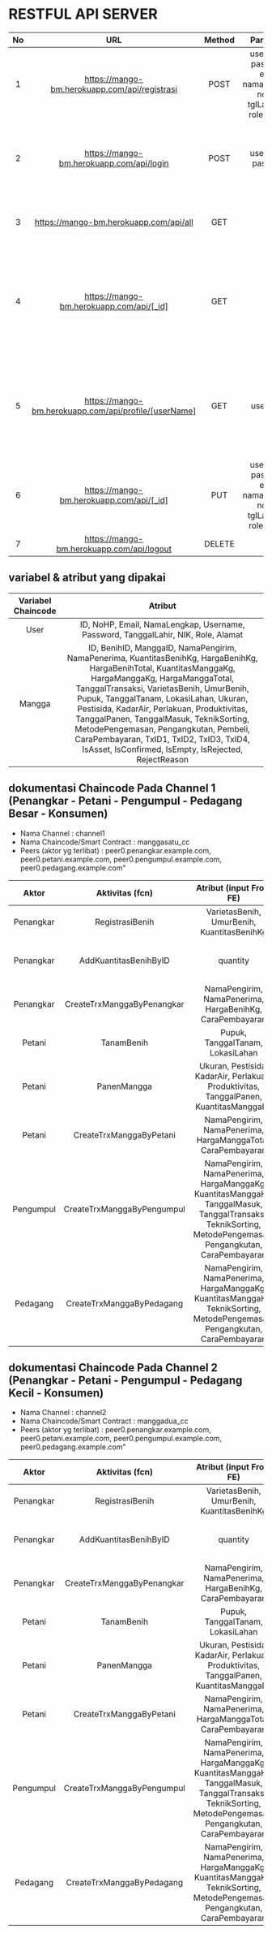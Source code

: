 # RESTFUL API SERVER

**No**|**URL**|**Method**|**Parameter**|**Response**|**Keterangan**
:-----:|:-----:|:-----:|:-----:|:-----:|:-----:
1|https://mango-bm.herokuapp.com/api/registrasi|POST|userName, password, email, namaLengkap, noTelp, tglLahir, nik, role, alamat|message| - 
2|https://mango-bm.herokuapp.com/api/login|POST|userName, password|message, acces_token, refresh_token|ambil access token untuk disimpan pada header page lain
3|https://mango-bm.herokuapp.com/api/all|GET| - |list user (userName, namaLengkap, email, role, alamat)| - 
4|https://mango-bm.herokuapp.com/api/[_id]|GET| _id |_id, userName, password, email, namaLengkap, noTelp, tglLahir, nik, role, alamat, createdAt, UpdateAt| - 
5|https://mango-bm.herokuapp.com/api/profile/[userName]|GET| userName |_id, userName, password, email, namaLengkap, noTelp, tglLahir, nik, role, alamat, createdAt, UpdateAt| - 
6|https://mango-bm.herokuapp.com/api/[_id]|PUT| userName, password, email, namaLengkap, noTelp, tglLahir, nik, role, alamat | message | - 
7|https://mango-bm.herokuapp.com/api/logout|DELETE| - | message | - 


## variabel & atribut yang dipakai

**Variabel Chaincode**|**Atribut**
:-----:|:-----:
User|ID, NoHP, Email, NamaLengkap, Username, Password, TanggalLahir, NIK, Role, Alamat
Mangga|ID, BenihID, ManggaID, NamaPengirim, NamaPenerima, KuantitasBenihKg, HargaBenihKg, HargaBenihTotal, KuantitasManggaKg, HargaManggaKg, HargaManggaTotal, TanggalTransaksi, VarietasBenih, UmurBenih, Pupuk, TanggalTanam, LokasiLahan, Ukuran, Pestisida, KadarAir, Perlakuan, Produktivitas, TanggalPanen, TanggalMasuk, TeknikSorting, MetodePengemasan, Pengangkutan, Pembeli, CaraPembayaran, TxID1, TxID2, TxID3, TxID4, IsAsset, IsConfirmed, IsEmpty, IsRejected, RejectReason


## dokumentasi Chaincode Pada Channel 1 (Penangkar - Petani - Pengumpul - Pedagang Besar - Konsumen)

- Nama Channel : channel1
- Nama Chaincode/Smart Contract : manggasatu_cc
- Peers (aktor yg terlibat) : peer0.penangkar.example.com, peer0.petani.example.com, peer0.pengumpul.example.com, peer0.pedagang.example.com"

**Aktor**|**Aktivitas (fcn)**|**Atribut (input From FE)**|**Keterangan**
:-----:|:-----:|:-----:|:-----:
Penangkar|RegistrasiBenih|VarietasBenih, UmurBenih, KuantitasBenihKg|-
Penangkar|AddKuantitasBenihByID|quantity|quantity = banyaknya benih yg ditambah
Penangkar|CreateTrxManggaByPenangkar|NamaPengirim, NamaPenerima, HargaBenihKg, CaraPembayaran|-
Petani|TanamBenih|Pupuk, TanggalTanam, LokasiLahan|-
Petani|PanenMangga|Ukuran, Pestisida, KadarAir, Perlakuan, Produktivitas, TanggalPanen, KuantitasManggaKg|-
Petani|CreateTrxManggaByPetani|NamaPengirim, NamaPenerima, HargaManggaTotal, CaraPembayaran|-
Pengumpul|CreateTrxManggaByPengumpul|NamaPengirim, NamaPenerima, HargaManggaKg, KuantitasManggaKg, TanggalMasuk, TanggalTransaksi, TeknikSorting, MetodePengemasan, Pengangkutan, CaraPembayaran|-
Pedagang|CreateTrxManggaByPedagang|NamaPengirim, NamaPenerima, HargaManggaKg, KuantitasManggaKg, TeknikSorting, MetodePengemasan, Pengangkutan, CaraPembayaran|-

## dokumentasi Chaincode Pada Channel 2 (Penangkar - Petani - Pengumpul - Pedagang Kecil - Konsumen)

- Nama Channel : channel2
- Nama Chaincode/Smart Contract : manggadua_cc
- Peers (aktor yg terlibat) : peer0.penangkar.example.com, peer0.petani.example.com, peer0.pengumpul.example.com, peer0.pedagang.example.com"

**Aktor**|**Aktivitas (fcn)**|**Atribut (input From FE)**|**Keterangan**
:-----:|:-----:|:-----:|:-----:
Penangkar|RegistrasiBenih|VarietasBenih, UmurBenih, KuantitasBenihKg|-
Penangkar|AddKuantitasBenihByID|quantity|quantity = banyaknya benih yg ditambah
Penangkar|CreateTrxManggaByPenangkar|NamaPengirim, NamaPenerima, HargaBenihKg, CaraPembayaran|-
Petani|TanamBenih|Pupuk, TanggalTanam, LokasiLahan|-
Petani|PanenMangga|Ukuran, Pestisida, KadarAir, Perlakuan, Produktivitas, TanggalPanen, KuantitasManggaKg|-
Petani|CreateTrxManggaByPetani|NamaPengirim, NamaPenerima, HargaManggaTotal, CaraPembayaran|-
Pengumpul|CreateTrxManggaByPengumpul|NamaPengirim, NamaPenerima, HargaManggaKg, KuantitasManggaKg, TanggalMasuk, TanggalTransaksi, TeknikSorting, MetodePengemasan, Pengangkutan, CaraPembayaran|-
Pedagang|CreateTrxManggaByPedagang|NamaPengirim, NamaPenerima, HargaManggaKg, KuantitasManggaKg, TeknikSorting, MetodePengemasan, Pengangkutan, CaraPembayaran|-

